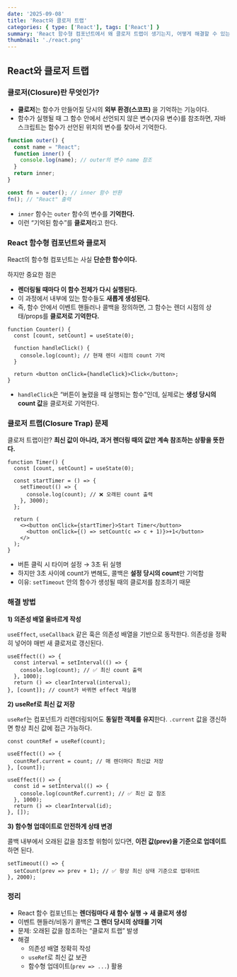 ```yaml
---
date: '2025-09-08'
title: 'React와 클로저 트랩'
categories: { type: ['React'], tags: ['React'] }
summary: 'React 함수형 컴포넌트에서 왜 클로저 트랩이 생기는지, 어떻게 해결할 수 있는지 알아보자.'
thumbnail: './react.png'
---
```


## React와 클로저 트랩

### 클로저(Closure)란 무엇인가?

- **클로저**는 함수가 만들어질 당시의 **외부 환경(스코프)** 을 기억하는 기능이다.
- 함수가 실행될 때 그 함수 안에서 선언되지 않은 변수(자유 변수)를 참조하면, 자바스크립트는 함수가 선언된 위치의 변수를 찾아서 기억한다.

```jsx
function outer() {
  const name = "React";
  function inner() {
    console.log(name); // outer의 변수 name 참조
  }
  return inner;
}

const fn = outer(); // inner 함수 반환
fn(); // "React" 출력
```

- `inner` 함수는 `outer` 함수의 변수를 **기억한다.**
- 이런 “기억된 함수”를 **클로저**라고 한다.

### React 함수형 컴포넌트와 클로저

React의 함수형 컴포넌트는 사실 **단순한 함수이다.**

하지만 중요한 점은

- **렌더링될 때마다 이 함수 전체가 다시 실행된다.**
- 이 과정에서 내부에 있는 함수들도 **새롭게 생성된다.**
- 즉, 함수 안에서 이벤트 핸들러나 콜백을 정의하면, 그 함수는 렌더 시점의 상태/props를 **클로저로 기억한다.**

```tsx
function Counter() {
  const [count, setCount] = useState(0);

  function handleClick() {
    console.log(count); // 현재 렌더 시점의 count 기억
  }

  return <button onClick={handleClick}>Click</button>;
}
```

- `handleClick`은 “버튼이 눌렸을 때 실행되는 함수”인데, 실제로는 **생성 당시의 count 값**을 클로저로 기억한다.

### 클로저 트랩(Closure Trap) 문제

클로저 트랩이란? **최신 값이 아니라, 과거 렌더링 때의 값만 계속 참조하는 상황을 뜻한다.**

```tsx
function Timer() {
  const [count, setCount] = useState(0);

  const startTimer = () => {
    setTimeout(() => {
      console.log(count); // ❌ 오래된 count 출력
    }, 3000);
  };

  return (
    <><button onClick={startTimer}>Start Timer</button>
      <button onClick={() => setCount(c => c + 1)}>+1</button>
    </>
  );
}
```

- 버튼 클릭 시 타이머 설정 → 3초 뒤 실행
- 하지만 3초 사이에 count가 변해도, 콜백은 **설정 당시의 count**만 기억함
- 이유: `setTimeout` 안의 함수가 생성될 때의 클로저를 참조하기 때문

### 해결 방법

**1) 의존성 배열 올바르게 작성**

`useEffect`, `useCallback` 같은 훅은 의존성 배열을 기반으로 동작한다. 의존성을 정확히 넣어야 매번 새 클로저로 갱신된다.

```tsx
useEffect(() => {
  const interval = setInterval(() => {
    console.log(count); // ✅ 최신 count 출력
  }, 1000);
  return () => clearInterval(interval);
}, [count]); // count가 바뀌면 effect 재실행
```

**2) useRef로 최신 값 저장**

`useRef`는 컴포넌트가 리렌더링되어도 **동일한 객체를 유지**한다. `.current` 값을 갱신하면 항상 최신 값에 접근 가능하다.

```tsx
const countRef = useRef(count);

useEffect(() => {
  countRef.current = count; // 매 렌더마다 최신값 저장
}, [count]);

useEffect(() => {
  const id = setInterval(() => {
    console.log(countRef.current); // ✅ 최신 값 참조
  }, 1000);
  return () => clearInterval(id);
}, []);
```

**3) 함수형 업데이트로 안전하게 상태 변경**

콜백 내부에서 오래된 값을 참조할 위험이 있다면, **이전 값(prev)을 기준으로 업데이트**하면 된다.

```tsx
setTimeout(() => {
  setCount(prev => prev + 1); // ✅ 항상 최신 상태 기준으로 업데이트
}, 2000);
```
### 정리

- React 함수 컴포넌트는 **렌더링마다 새 함수 실행 → 새 클로저 생성**
- 이벤트 핸들러/비동기 콜백은 **그 렌더 당시의 상태를 기억**
- 문제: 오래된 값을 참조하는 “클로저 트랩” 발생
- 해결
    - 의존성 배열 정확히 작성
    - `useRef`로 최신 값 보관
    - 함수형 업데이트(`prev => ...`) 활용